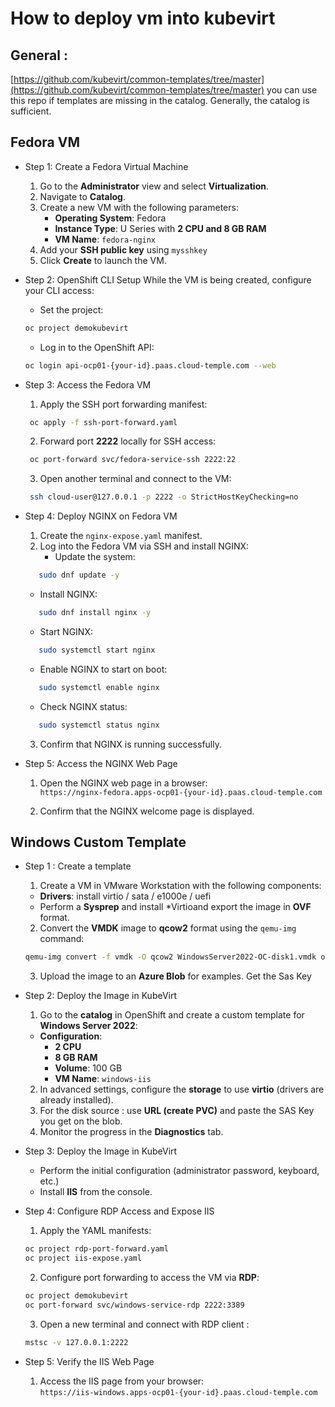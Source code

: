 # How to deploy vm into kubevirt

## General :
[https://github.com/kubevirt/common-templates/tree/master](https://github.com/kubevirt/common-templates/tree/master) you can use this repo if templates are missing in the catalog. Generally, the catalog is sufficient.

## Fedora VM

- Step 1: Create a Fedora Virtual Machine
  1. Go to the **Administrator** view and select **Virtualization**.  
  2. Navigate to **Catalog**.  
  3. Create a new VM with the following parameters:  
     - **Operating System**: Fedora  
     - **Instance Type**: U Series with **2 CPU and 8 GB RAM**  
     - **VM Name**: `fedora-nginx`  
  4. Add your **SSH public key** using `mysshkey`
  5. Click **Create** to launch the VM.

- Step 2: OpenShift CLI Setup
    While the VM is being created, configure your CLI access:
    - Set the project:  
    ```bash
    oc project demokubevirt
    ```
    - Log in to the OpenShift API:  
    ```bash
    oc login api-ocp01-{your-id}.paas.cloud-temple.com --web
    ```

- Step 3: Access the Fedora VM 
  1. Apply the SSH port forwarding manifest:  
    ```bash
     oc apply -f ssh-port-forward.yaml
    ```
  2. Forward port **2222** locally for SSH access:  
    ```bash
     oc port-forward svc/fedora-service-ssh 2222:22
    ```
  3. Open another terminal and connect to the VM:  
    ```bash
     ssh cloud-user@127.0.0.1 -p 2222 -o StrictHostKeyChecking=no
    ```

- Step 4: Deploy NGINX on Fedora VM
  1. Create the `nginx-expose.yaml` manifest.  
  2. Log into the Fedora VM via SSH and install NGINX:
     - Update the system:  
    ```bash
       sudo dnf update -y  
    ```
     - Install NGINX:  
    ```bash
       sudo dnf install nginx -y
    ```
     - Start NGINX:  
    ```bash
       sudo systemctl start nginx
    ```
     - Enable NGINX to start on boot: 
    ```bash 
       sudo systemctl enable nginx
    ```
     - Check NGINX status:  
    ```bash
       sudo systemctl status nginx 
    ```
  3. Confirm that NGINX is running successfully.


- Step 5: Access the NGINX Web Page
  1. Open the NGINX web page in a browser:  
     `https://nginx-fedora.apps-ocp01-{your-id}.paas.cloud-temple.com`

  2. Confirm that the NGINX welcome page is displayed.


## Windows Custom Template

- Step 1 : Create a template
  1. Create a VM in VMware Workstation with the following components:  
    - **Drivers**: install virtio / sata / e1000e / uefi  
    - Perform a **Sysprep** and install *Virtioand export the image in **OVF** format.  
  2. Convert the **VMDK** image to **qcow2** format using the `qemu-img` command:  
    ```bash
    qemu-img convert -f vmdk -O qcow2 WindowsServer2022-OC-disk1.vmdk output.qcow2
    ```
  3. Upload the image to an **Azure Blob** for examples. Get the Sas Key


- Step 2: Deploy the Image in KubeVirt
  1. Go to the **catalog** in OpenShift and create a custom template for **Windows Server 2022**:  
    - **Configuration**:  
      - **2 CPU**  
      - **8 GB RAM**  
      - **Volume**: 100 GB  
      - **VM Name**: `windows-iis`  
  2. In advanced settings, configure the **storage** to use **virtio** (drivers are already installed).  
  3. For the disk source : use **URL (create PVC)** and paste the SAS Key you get on the blob.
  4. Monitor the progress in the **Diagnostics** tab.  

- Step 3: Deploy the Image in KubeVirt
  - Perform the initial configuration (administrator password, keyboard, etc.)  
  - Install **IIS** from the console.

- Step 4: Configure RDP Access and Expose IIS
  1. Apply the YAML manifests:  
    ```bash
    oc project rdp-port-forward.yaml
    oc project iis-expose.yaml 
    ```
  2. Configure port forwarding to access the VM via **RDP**:  
    ```bash
    oc project demokubevirt  
    oc port-forward svc/windows-service-rdp 2222:3389  
    ```
  3. Open a new terminal and connect with RDP client : 
    ```bash
    mstsc -v 127.0.0.1:2222
    ```

- Step 5: Verify the IIS Web Page
  1.  Access the IIS page from your browser:  
  `https://iis-windows.apps-ocp01-{your-id}.paas.cloud-temple.com`

